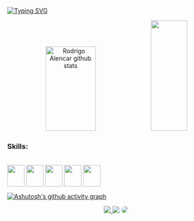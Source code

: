 [![Typing SVG](https://readme-typing-svg.herokuapp.com/?color=00FFFF&size=35&center=true&vCenter=true&width=1000&lines=HELLO!+My+name+is+Rodrigo+Alencar;I'm+25+years+old;I'm+from+Brazil;I'm+Java+And+Python+Developer;Be+Welcome!+:%29)](https://git.io/typing-svg)

<div align="center">  
  <img width="48%" height="195px" src="https://github-readme-stats-sigma-five.vercel.app/api?username=kinnslayer&show_icons=true&count_private=true&hide_border=true&title_color=00ffff&icon_color=3cb371&text_color=c9d1d9&bg_color=0d1117" alt="Rodrigo Alencar github stats" />
  <img width="41%" height="255px" src="https://github-readme-stats-sigma-five.vercel.app/api/top-langs/?username=kinnslayer&layout=compact&hide_border=true&title_color=00ffff&text_color=ff91a4&bg_color=0d1117" />
</div>

### Skills:
<div style="display: inline_block"><br>
 <img align="center" width="40" height="50" src="https://cdn.jsdelivr.net/gh/devicons/devicon/icons/java/java-original.svg"/>
 <img align="center" width="40" height="50" src="https://cdn.jsdelivr.net/gh/devicons/devicon/icons/python/python-original.svg"/>
 <img align="center" width="40" height="50" src="https://cdn.jsdelivr.net/gh/devicons/devicon/icons/spring/spring-original.svg"/>                                  
 <img align="center" width="40" height="50" src="https://cdn.jsdelivr.net/gh/devicons/devicon/icons/angularjs/angularjs-original.svg"/>   
 <img align="center" width="40" height="50" src="https://cdn.jsdelivr.net/gh/devicons/devicon/icons/flask/flask-original.svg"/>            
</div> 
   
[![Ashutosh's github activity graph](https://github-readme-activity-graph.cyclic.app/graph?username=kinnslayer&bg_color=0d1117&color=00ff00&line=2f4f4f&point=00ff00&area=true&hide_border=true)](https://github.com/ashutosh00710/github-readme-activity-graph)

<div align="center"> 
<a href="https://instagram.com/rod_alenc" target="_blank"><img src="https://img.shields.io/badge/-Instagram-%23E4405F?style=for-the-badge&logo=instagram&logoColor=white"</a>
<a href = "mailto:rodrigo.sd.alencar@gmail.com"> <img src="https://img.shields.io/badge/-Gmail-%23333?style=for-the-badge&logo=gmail&logoColor=white" target="_blank"></a>
<a href="https://www.linkedin.com/in/rodrigo-s-alencar/" target="_blank"><img src="https://img.shields.io/badge/-LinkedIn-%230077B5?style=for-the-badge&logo=linkedin&logoColor=white" style="border-radius: 30px" target="_blank"></a> 
 </div>
         
